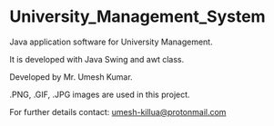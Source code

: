 # University_Management_System
Java application software for University Management.

It is developed with Java Swing and awt class.

Developed by Mr. Umesh Kumar. 

.PNG, .GIF, .JPG images are used in this project.

For further details contact: umesh-killua@protonmail.com

